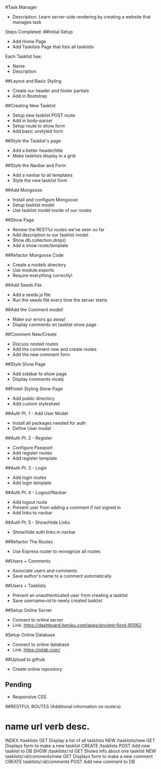 #Task Manager

* Description: Learn server-side rendering by creating a website that manages task

Steps Completed:
##Initial Setup
* Add Home Page
* Add Tasklists Page that lists all tasklists

Each Tasklist has:
   * Name
   * Description

##Layout and Basic Styling
* Create our header and footer partials
* Add in Bootstrap

##Creating New Tasklist
* Setup new tasklist POST route
* Add in body-parser
* Setup route to show form
* Add basic unstyled form

##Style the Tasklist's page
* Add a better header/title
* Make tasklists display in a grid

##Style the Navbar and Form
* Add a navbar to all templates
* Style the new tasklist form

##Add Mongoose
* Install and configure Mongoose
* Setup tasklist model
* Use tasklist model inside of our routes

##Show Page
* Review the RESTful routes we've seen so far
* Add description to our tasklist model
* Show db.collection.drop()
* Add a show route/template

##Refactor Mongoose Code
* Create a models directory
* Use module.exports
* Require everything correctly!

##Add Seeds File
* Add a seeds.js file
* Run the seeds file every time the server starts

##Add the Comment model!
* Make our errors go away!
* Display comments on tasklist show page

##Comment New/Create
* Discuss nested routes
* Add the comment new and create routes
* Add the new comment form

##Style Show Page
* Add sidebar to show page
* Display comments nicely

##Finish Styling Show Page
* Add public directory
* Add custom stylesheet

##Auth Pt. 1 - Add User Model
* Install all packages needed for auth
* Define User model 

##Auth Pt. 2 - Register
* Configure Passport
* Add register routes
* Add register template

##Auth Pt. 3 - Login
* Add login routes
* Add login template

##Auth Pt. 4 - Logout/Navbar
* Add logout route
* Prevent user from adding a comment if not signed in
* Add links to navbar

##Auth Pt. 5 - Show/Hide Links
* Show/hide auth links in navbar 

##Refactor The Routes
* Use Express router to reoragnize all routes

##Users + Comments
* Associate users and comments
* Save author's name to a comment automatically

##Users + Tasklists
* Prevent an unauthenticated user from creating a tasklist
* Save username+id to newly created tasklist

##Setup Online Server
* Connect to online server
* Link: https://dashboard.heroku.com/apps/ancient-fjord-90562

#Setup Online Database
* Connect to online database
* Link: https://mlab.com/

##Upload to github
* Create online repository

## Pending
* Responsive CSS

##RESTFUL ROUTES (Additional information on routers)

name        url                             verb    desc.
===================================================================================================
INDEX       /tasklists                      GET   Display a list of all tasklists
NEW         /tasklists/new                  GET   Displays form to make a new tasklist
CREATE      /tasklists                      POST  Add new tasklist to DB
SHOW        /tasklists/:id                  GET   Shows info about one tasklist
NEW         tasklists/:id/comments/new      GET   Displays form to make a new comment
CREATE      tasklists/:id/comments          POST  Add new comment to DB